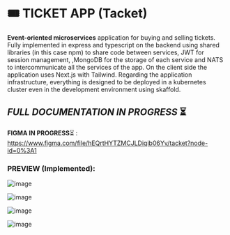 # 🎟️ TICKET APP (Tacket)
**Event-oriented microservices** application for buying and selling tickets. Fully implemented in express and typescript on the backend using shared libraries (in this case npm) to share code between services, JWT for session management, ,MongoDB for the storage of each service and NATS to intercommunicate all the services of the app. On the client side the application uses Next.js with Tailwind. Regarding the application infrastructure, everything is designed to be deployed in a kubernetes cluster even in the development environment using skaffold.

## *FULL DOCUMENTATION IN PROGRESS* ⏳

**FIGMA IN PROGRESS**⏳ : https://www.figma.com/file/hEQrtHYTZMCJLDiqib06Yv/tacket?node-id=0%3A1

### PREVIEW (Implemented):
![image](https://user-images.githubusercontent.com/28931847/187996100-136fd7dc-73a7-4065-8c09-aa70ed511536.png)

![image](https://user-images.githubusercontent.com/28931847/188003208-9b059086-d1e7-4cd6-bef6-303596c63659.png)

![image](https://user-images.githubusercontent.com/28931847/188003314-2c1be504-b816-4dd9-ac30-9cc9a8940bdb.png)

![image](https://user-images.githubusercontent.com/28931847/188003366-f0f692d8-de03-42cd-811a-267dfd0ba946.png)
